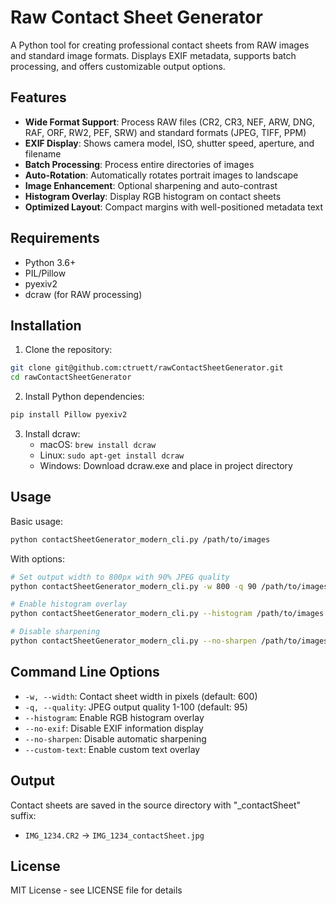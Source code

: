 # Raw Contact Sheet Generator

A Python tool for creating professional contact sheets from RAW images and standard image formats. Displays EXIF metadata, supports batch processing, and offers customizable output options.

## Features

- **Wide Format Support**: Process RAW files (CR2, CR3, NEF, ARW, DNG, RAF, ORF, RW2, PEF, SRW) and standard formats (JPEG, TIFF, PPM)
- **EXIF Display**: Shows camera model, ISO, shutter speed, aperture, and filename
- **Batch Processing**: Process entire directories of images
- **Auto-Rotation**: Automatically rotates portrait images to landscape
- **Image Enhancement**: Optional sharpening and auto-contrast
- **Histogram Overlay**: Display RGB histogram on contact sheets
- **Optimized Layout**: Compact margins with well-positioned metadata text

## Requirements

- Python 3.6+
- PIL/Pillow
- pyexiv2
- dcraw (for RAW processing)

## Installation

1. Clone the repository:
```bash
git clone git@github.com:ctruett/rawContactSheetGenerator.git
cd rawContactSheetGenerator
```

2. Install Python dependencies:
```bash
pip install Pillow pyexiv2
```

3. Install dcraw:
   - macOS: `brew install dcraw`
   - Linux: `sudo apt-get install dcraw`
   - Windows: Download dcraw.exe and place in project directory

## Usage

Basic usage:
```bash
python contactSheetGenerator_modern_cli.py /path/to/images
```

With options:
```bash
# Set output width to 800px with 90% JPEG quality
python contactSheetGenerator_modern_cli.py -w 800 -q 90 /path/to/images

# Enable histogram overlay
python contactSheetGenerator_modern_cli.py --histogram /path/to/images

# Disable sharpening
python contactSheetGenerator_modern_cli.py --no-sharpen /path/to/images
```

## Command Line Options

- `-w, --width`: Contact sheet width in pixels (default: 600)
- `-q, --quality`: JPEG output quality 1-100 (default: 95)
- `--histogram`: Enable RGB histogram overlay
- `--no-exif`: Disable EXIF information display
- `--no-sharpen`: Disable automatic sharpening
- `--custom-text`: Enable custom text overlay

## Output

Contact sheets are saved in the source directory with "_contactSheet" suffix:
- `IMG_1234.CR2` → `IMG_1234_contactSheet.jpg`

## License

MIT License - see LICENSE file for details